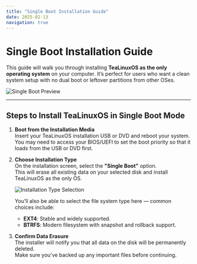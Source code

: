 ```yaml
---
title: "Single Boot Installation Guide"
date: 2025-02-13
navigation: true
---
```


# Single Boot Installation Guide

This guide will walk you through installing **TeaLinuxOS as the only operating system** on your computer. It’s perfect for users who want a clean system setup with no dual boot or leftover partitions from other OSes.

<img src="/image/singleboot.png" alt="Single Boot Preview" class="mb-4" />

---

## Steps to Install TeaLinuxOS in Single Boot Mode

1. **Boot from the Installation Media**  
   Insert your TeaLinuxOS installation USB or DVD and reboot your system.  
   You may need to access your BIOS/UEFI to set the boot priority so that it loads from the USB or DVD first.

2. **Choose Installation Type**  
   On the installation screen, select the **"Single Boot"** option.  
   This will erase all existing data on your selected disk and install TeaLinuxOS as the only OS.

   <img src="/image/singleboot2.png" alt="Installation Type Selection" class="mb-4" />

   You’ll also be able to select the file system type here — common choices include:

   - **EXT4**: Stable and widely supported.
   - **BTRFS**: Modern filesystem with snapshot and rollback support.

3. **Confirm Data Erasure**  
 The installer will notify you that all data on the disk will be permanently deleted.  
 Make sure you’ve backed up any important files before continuing.
<div>
<Alert type="danger" title="Important !" message="Single boot installation will remove all existing partitions and operating systems on the selected disk. Double-check that you’ve selected the correct drive before proceeding." />
</div>

<NavLink
      prev-title="Setup Localization"
      prev-description=""
      prev-href="/documentation/setup-localization"
      next-title="Dual Boot Installation"
      next-description=""
      next-href="/documentation/dual-boot"
    />
